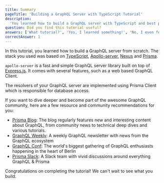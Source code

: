 ```yaml
---
title: Summary
pageTitle: 'Building a GraphQL Server with TypeScript Tutorial'
description:
  'You learned how to build a GraphQL server with TypeScript and best practices for filters, authentication and pagination.'
question: Did you find this tutorial useful?
answers: ['What tutorial?', 'Yes, I learned something!', 'No, I even forgot what I knew before!', 'Fish!']
correctAnswer: 1
---
```


In this tutorial, you learned how to build a GraphQL server from scratch. The stack you used was based on
[TypeScript](https://www.typescriptlang.org/),
[Apollo-server](https://github.com/apollographql/apollo-server/tree/main/packages/apollo-server), [Nexus](https://nexusjs.org/) and
[Prisma](https://www.prisma.io/).

`apollo-server` is a fast and simple GraphQL server library built on top of [Express.js](https://expressjs.com/). It
comes with several features, such as a web based GraphQL Client.

The resolvers of your GraphQL server are implemented using Prisma Client which is responsible for database access.

If you want to dive deeper and become part of the awesome GraphQL community, here are a few resource and community
recommendations for you:

- [Prisma Blog](https://prisma.io/blog): The blog regularly features new and interesting content about GraphQL, from
  community news to technical deep dives and various tutorials.
- [GraphQL Weekly](https://graphqlweekly.com): A weekly GraphQL newsletter with news from the GraphQL ecosystem
- [GraphQL Conf](https://www.graphqlconf.org): The world's biggest gathering of GraphQL enthusiasts happening in the
  heart of Berlin
- [Prisma Slack](https://slack.prisma.io): A Slack team with vivid discussions around everything GraphQL & Prisma

Congratulations on completing the tutorial! We can't wait to see what you build.

